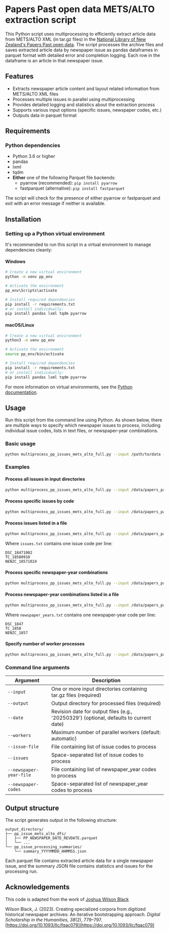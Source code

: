 # Papers Past open data METS/ALTO extraction script

This Python script uses multiprocessing to efficiently extract article data from METS/ALTO XML (in tar.gz files) in the [National Library of New Zealand's Papers Past open data](https://natlib.govt.nz/about-us/open-data/papers-past-metadata/papers-past-newspaper-open-data-pilot/overview-papers-past-newspaper-open-data-pilot). The script processes the archive files and saves extracted article data by newspaper issue as pandas dataframes in parquet format with detailed error and completion logging. Each row in the dataframe is an article in that newspaper issue.

## Features

- Extracts newspaper article content and layout related information from METS/ALTO XML files
- Processes multiple issues in parallel using multiprocessing
- Provides detailed logging and statistics about the extraction process
- Supports various input options (specific issues, newspaper codes, etc.)
- Outputs data in parquet format

## Requirements

### Python dependencies
- Python 3.6 or higher
- pandas
- lxml
- tqdm
- **Either** one of the following Parquet file backends:
  - pyarrow (recommended): `pip install pyarrow`
  - fastparquet (alternative): `pip install fastparquet`

The script will check for the presence of either pyarrow or fastparquet and exit with an error message if neither is available.

## Installation

### Setting up a Python virtual environment

It's recommended to run this script in a virtual environment to manage dependencies cleanly:

#### Windows
```bash
# Create a new virtual environment
python -m venv pp_env

# Activate the environment
pp_env\Scripts\activate

# Install required dependencies
pip install -r requirements.txt
# or install individually:
pip install pandas lxml tqdm pyarrow
```

#### macOS/Linux
```bash
# Create a new virtual environment
python3 -m venv pp_env

# Activate the environment
source pp_env/bin/activate

# Install required dependencies
pip install -r requirements.txt
# or install individually:
pip install pandas lxml tqdm pyarrow
```

For more information on virtual environments, see the [Python documentation](https://docs.python.org/3/library/venv.html).

## Usage

Run this script from the command line using Python. As shown below, there are multiple ways to specify which newspaper issues to process, including individual issue codes, lists in text files, or newspaper-year combinations.

### Basic usage

```bash
python multiprocess_pp_issues_mets_alto_full.py --input /path/to/data --output /path/to/output --date '20250329'
```

### Examples

#### Process all issues in input directories

```bash
python multiprocess_pp_issues_mets_alto_full.py --input /data/papers_past --output /results --date '20250329'
```

#### Process specific issues by code

```bash
python multiprocess_pp_issues_mets_alto_full.py --input /data/papers_past --output /results --date '20250329' --issues DSC_18471002 TC_18580910
```

#### Process issues listed in a file

```bash
python multiprocess_pp_issues_mets_alto_full.py --input /data/papers_past --output /results --date '20250329' --issue-file issues.txt
```

Where `issues.txt` contains one issue code per line:
```
DSC_18471002
TC_18580910
NENZC_18571024
```

#### Process specific newspaper-year combinations

```bash
python multiprocess_pp_issues_mets_alto_full.py --input /data/papers_past --output /results --date '20250329' --newspaper-codes DSC_1847 NENZC_1857
```

#### Process newspaper-year combinations listed in a file

```bash
python multiprocess_pp_issues_mets_alto_full.py --input /data/papers_past --output /results --date '20250329' --newspaper-year-file newspaper_years.txt
```

Where `newspaper_years.txt` contains one newspaper-year code per line:
```
DSC_1847
TC_1858
NENZC_1857
```

#### Specify number of worker processes

```bash
python multiprocess_pp_issues_mets_alto_full.py --input /data/papers_past --output /results --date '20250329' --workers 8
```

### Command line arguments

| Argument | Description |
|----------|-------------|
| `--input` | One or more input directories containing tar.gz files (required) |
| `--output` | Output directory for processed files (required) |
| `--date` | Revision date for output files (e.g., '20250329') (optional, defaults to current date) |
| `--workers` | Maximum number of parallel workers (default: automatic) |
| `--issue-file` | File containing list of issue codes to process |
| `--issues` | Space-separated list of issue codes to process |
| `--newspaper-year-file` | File containing list of newspaper_year codes to process |
| `--newspaper-codes` | Space-separated list of newspaper_year codes to process |

## Output structure

The script generates output in the following structure:

```
output_directory/
├── pp_issue_mets_alto_dfs/
│   ├── PP_NEWSPAPER_DATE_REVDATE.parquet
│   └── ...
└── pp_issue_processing_summaries/
    └── summary_YYYYMMDD_HHMMSS.json
```

Each parquet file contains extracted article data for a single newspaper issue, and the summary JSON file contains statistics and issues for the processing run.

## Acknowledgements

This code is adapted from the work of [Joshua Wilson Black](https://github.com/JoshuaWilsonBlack/newspaper-philosophy-methods)

Wilson Black, J. (2023). Creating specialized corpora from digitized historical newspaper archives: An iterative bootstrapping approach. *Digital Scholarship in the Humanities, 38*(2), 779–797. [https://doi.org/10.1093/llc/fqac079](https://doi.org/10.1093/llc/fqac079)
